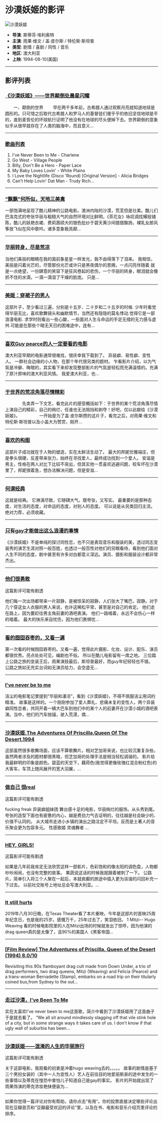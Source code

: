 # 沙漠妖姬的影评

![沙漠妖姬](https://img9.doubanio.com/view/photo/s_ratio_poster/public/p1196536905.webp)

- **导演**: 斯蒂芬·埃利奥特
- **主演**: 雨果·维文 / 盖·皮尔斯 / 特伦斯·斯坦普
- **类型**: 剧情 / 喜剧 / 同性 / 音乐
- **地区**: 澳大利亚
- **上映**: 1994-08-10(美国)

---

## 影评列表

### [《沙漠妖姬》——世界颠倒处晨星闪耀](https://movie.douban.com/review/1239038/)

　　一、颠倒的世界 　　早在两千多年前，古希腊人通过观察月亮就知道地球是圆形的。只可惜之后取代古希腊人和罗马人的基督徒们傻乎乎的依旧坚信地球是平的，直到麦哲伦的环球航行证明了他没有在地球的尽头便掉下去。世界颠倒的意象似乎从很早就存在了人类的脑海中，而且意义...

---

### [歌曲列表](https://movie.douban.com/review/5110207/)

1. I've Never Been to Me - Charlene
2. Go West - Village People
3. Billy, Don't Be a Hero - Paper Lace
4. My Baby Loves Lovin' - White Plains
5. I Love the Nightlife (Disco 'Round) [Original Version] - Alicia Bridges
6. Can't Help Lovin' Dat Man - Trudy Rich...

---

### [“飘飘”何所似，天地三美禽](https://movie.douban.com/review/2623193/)

一部饱满地呈现了酷儿精神的公路电影。澳洲内陆的沙漠，荒芜但是壮美。酷儿们巴洛克式的夸张华丽与粗糙大气的自然环境对比鲜明，《茶花女》咏叹调炫耀般铺陈，酷儿的妖艳衣裙、费莉茜硕大的银色批纱于碧天黄沙间猎猎飘扬，裸乳女郎风筝放飞似在风中歌吟。诸多意象极具颠...

---

### [华丽转身，尽是荒凉](https://movie.douban.com/review/1245507/)

当他们美丽的眼睛在我的面前象星星一样发光，我不由得落下了泪来。 我相信，美丽是闪着光芒的，尽管那份光芒或许只是黑夜偶尔的恩赐，一点闪亮伴随着 就是一点绝望，一份肆意的笑容下是狂风卷起的悲伤，一个华丽的转身，眼泪就会像抓不住的水滴，一滴一滴湿了干燥的脸庞。 只是...

---

### [美姬：穿裙子的男人](https://movie.douban.com/review/1569198/)

这部片子，至少看过三遍，分别是十五岁、二十岁和二十五岁的时候. 少年时看觉得华丽无比，喜欢歌舞镜头和幽默情节，当然还有隐隐的莫名悸动.觉得它是一部浪漫电影. 求学时则看出一些心酸，一些面对人生与命运的手足无措的无力感与虚舛.可能是在那些个暗无天日的困难途中，连有...

---

### [喜欢Guy pearce的人一定要看的电影](https://movie.douban.com/review/3287116/)

澳大利亚早期的电影通常很难找，很庆幸我下载到了。 异装癖、易性癖、变性人。 一群社会边缘的小人物，在那个年代很另类的题材。 乍看影片介绍，以为气氛是冷僻、晦暗的，其实看下来却发现整部影片的气氛是轻松而充满温情的。充满了原汁原味的澳大利亚风情。 我爱澳大利亚，也...

---

### [于世界的荒凉角落尽情精彩](https://movie.douban.com/review/5778079/)

　　　　先卖弄一下文艺，看完此片的感受概括如下：于世界的某个荒凉角落尽情上演自己的精彩，自己的绚烂，任谁也无法阻挡和剥夺！好吧，仅以此献给《沙漠妖姬》。 　　 　　一开始是为了盖·皮尔斯攒的这片子，看完之后，对雨果·维文和特伦斯·斯坦普以及小盖大为赞赏，刚开...

---

### [喜欢的构图](https://movie.douban.com/review/15939707/)

这部片子成功就在于人物的塑造，实在太鲜活生动了。 最大的邦妮优雅端庄，但是拳头很硬，反差带来张力，始终在寻找爱人，最终成功找到一个爱人。 安滋是男主，性格在两人对比下比较不突出，但其实他一贯喜欢逃避问题，校车坏在沙漠里了，邦妮很着急，想办法解决问题，但是安滋...

---

### [何谓经典](https://movie.douban.com/review/1527438/)

这就是经典。 它淋漓尽致，它磅礴大气。既夸张，又写实。 最重要的是那种态度，对生活的态度，对命运的态度，对别人的态度。 可以说是从另类回归主流。 绝对力荐，必须收藏。

---

### [只有gay才能做出这么浪漫的事情](https://movie.douban.com/review/3142717/)

《沙漠妖姬》不是单纯的探讨同性恋，也不只是表现音乐和服装的美，透过同志变装秀的演艺生涯对照一般百姓，也透过一般百性对他们的另眼看待，看到他们面对人生不同的态度，剧中甚至有许多对白都意义深远。演员、摄影和服装设计都非常杰出。

---

### [他们很勇敢](https://movie.douban.com/review/1452271/)

这篇影评可能有剧透

他们每一次出场都带来一片寂静，是被惊呆的寂静，人们张大了嘴巴，寂静。对于几个穿这女人衣服的男人来说，也许这稀松平常，甚至是对自己的肯定。 他们走在路上，因为要赶往男主角前妻的酒吧表演。 他们一路唱着，永远不会伤心一样的唱着。 最大的快乐来自忧伤，因为他们畏惧忧...

---

### [看的囫囵吞枣的，又看一遍](https://movie.douban.com/review/4600046/)

第一次看的时候囫囵吞枣的。又看一遍，觉得此片摄影、化妆、设计、配乐、演员都很优秀。亮点处处可见，编剧也不俗。 所以在酷儿电影留有一席之地。 三位踏上公路之旅的变装王后，雨果演技最后，斯坦普最好，而guy年纪轻轻也不错。 公路之旅如无充实台词如无演员给力，会空虚无...

---

### [I've never be to me](https://movie.douban.com/review/3443351/)

洁尘的电影笔记里提到“华丽和凄凉”，看到《沙漠妖姬》，不得不佩服洁尘用词的精准。 故事是这样的。一个刚刚参加了爱人葬礼、悲痛未复的变性人，两个异装癖同性恋者，共同开着一辆大巴车到他们中的某个人的前妻开在沙漠小城的酒吧表演。当中，他们的汽车抛锚，驶入荒漠，偶...

---

### [沙漠妖姬.The Adventures Of Priscilla,Queen Of The Desert.1994](https://movie.douban.com/review/1035554/)

这部虽然很多歌舞场面，应该不算歌舞片。相对芝加哥来说，也比较沉重复杂些。虽然两者涉及的题材都很黑暗，但芝加哥的处理手法是相当轻松调谐的。 影片给我最鲜明的印象是颜色。碧蓝的天空下，藕荷色(我觉得更像玫瑰红混合粉红色)的大客车，车顶上随风展开的宽大羽翼，...

---

### [做自己 很real](https://movie.douban.com/review/13684118/)

这篇影评可能有剧透

fucking freak 异装癖姐妹团 舞台感十足的电影，华丽绚烂的服饰。从头秀到尾。 夸张的造型下面也有疲惫的内心，越是费劲力气去证明的，往往越是社会缺少的、价值不认同的。 从大城市走进小乡镇的演出之路注定不平坦。反而是土著人的音乐聚会更为包容多元。 性感歌姬 灵魂舞者 ...

---

### [HEY, GIRLS!](https://movie.douban.com/review/12741999/)

这篇影评可能有剧透

如果是几年前我肯定无法欣赏这样一部影片，色彩饱和的像太阳的调色盘，人物都吵吵闹闹，也没有完整的故事。 果蔬说这话的时候我就跟着被刺了一下。 公路片。简单引入将三个人聚在一起后，本就疯癫的旅途中插入更为诙谐的闪回补充一下过去。 以前社交账号上地址总会写澳大利亚。...

---

### [It still hurts](https://movie.douban.com/review/10457218/)

2019年八月30日晚，在Texas Theater看了本片重映，今年是这部片的首映25周年纪念日，也是我的25岁。感慨万千，25年过去了，笑泪依旧。 1 Mitzi-- Hugo Weaving 看的时候电影院里的人在Mitzi出场的时候就发出了惊呼，因为他演的drag queen真的是太像了，且90%的美国人《黑客帝国...

---

### [\[Film Review\] The Adventures of Priscilla, Queen of the Desert (1994) 8.0/10](https://movie.douban.com/review/9380415/)

Revisiting this 90s flamboyant drag cult made from Down Under, a trio of drag performers, two drag queens, Mitzi (Weaving) and Felicia (Pearce) and a trans-woman Bernadette (Stamp), embarks on a road trip on their titularly coined bus,from Sydney to the out...

---

### [走过沙漠，I've Been To Me](https://movie.douban.com/review/8874355/)

实在太喜欢I've never been to me这首歌，简介中看到了沙漠妖姬用了这首曲子于是就去看了。 “We all sit around mindlessly slagging off that vile stink hole of a city, but in some strange ways it takes care of us. I don't know if that ugly wall of suburbia has been...

---

### [沙漠妖姬——混淆的人生的华丽旅行](https://movie.douban.com/review/5320075/)

这篇影评可能有剧透

关于这部电影，我观看的初衷是冲着hugo weaving去的。。。。。 故事的剧情是基于三个男扮女装的（其中一人为变性人）艺人在前往目的地爱丽斯泉的途中发生的一些事情以及蒂克在惶恐中害怕儿子知道自己是gay的事实。 影片的开始就出现了雨果饰演的蒂克浓妆艳抹便装为...

--- 

如果你觉得一篇评论对你有帮助，请你点击“有用”。你的投票直接决定哪些评论出现在豆瓣首页和“豆瓣最受欢迎的评论”里，以及在书、电影和音乐介绍页里评论的排序。